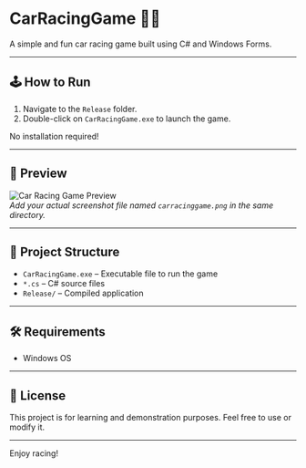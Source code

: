 # CarRacingGame 🚗💨

A simple and fun car racing game built using C# and Windows Forms.

---

## 🕹️ How to Run

1. Navigate to the `Release` folder.
2. Double-click on `CarRacingGame.exe` to launch the game.
   
No installation required!

---

## 📸 Preview

![Car Racing Game Preview](https://user-images.githubusercontent.com/56698760/119241561-a897c680-bb57-11eb-8c77-875797f3d768.png)  
*Add your actual screenshot file named `carracinggame.png` in the same directory.*

---

## 📁 Project Structure

- `CarRacingGame.exe` – Executable file to run the game  
- `*.cs` – C# source files  
- `Release/` – Compiled application

---

## 🛠️ Requirements

- Windows OS 

---

## 📃 License

This project is for learning and demonstration purposes. Feel free to use or modify it.

---

Enjoy racing!
